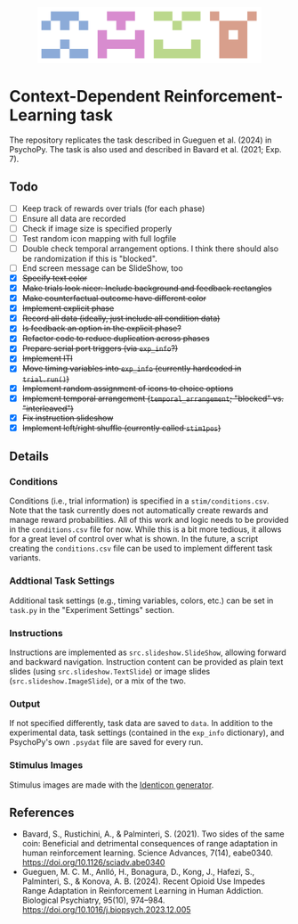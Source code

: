 <p align='center'><img src="stim/images/10.png" alt="Reinforcement" width="20%" height="auto"><img src="stim/images/9.png" alt="Learning" width="20%" height="auto"><img src="stim/images/1.png" alt="Is" width="20%" height="auto"><img src="stim/images/4.png" alt="Fun" width="20%" height="auto"></p>

# Context-Dependent Reinforcement-Learning task

The repository replicates the task described in Gueguen et al. (2024) in PsychoPy. The task is also used and described in Bavard et al. (2021; Exp. 7).

## Todo

- [ ] Keep track of rewards over trials (for each phase)
- [ ] Ensure all data are recorded
- [ ] Check if image size is specified properly
- [ ] Test random icon mapping with full logfile
- [ ] Double check temporal arrangement options. I think there should also be randomization if this is "blocked".
- [ ] End screen message can be SlideShow, too
- [x] ~~Specify text color~~
- [x] ~~Make trials look nicer: Include background and feedback rectangles~~
- [x] ~~Make counterfactual outcome have different color~~
- [x] ~~Implement explicit phase~~
- [x] ~~Record all data (ideally, just include all condition data)~~
- [x] ~~Is feedback an option in the explicit phase?~~
- [x] ~~Refactor code to reduce duplication across phases~~
- [x] ~~Prepare serial port triggers (via `exp_info`?)~~
- [x] ~~Implement ITI~~
- [x] ~~Move timing variables into `exp_info` (currently hardcoded in `trial.run()`)~~
- [x] ~~Implement random assignment of icons to choice options~~
- [x] ~~Implement temporal arrangement (`temporal_arrangement`; "blocked" vs. "interleaved")~~
- [x] ~~Fix instruction slideshow~~
- [x] ~~Implement left/right shuffle (currently called `stim1pos`)~~

## Details

### Conditions

Conditions (i.e., trial information) is specified in a  `stim/conditions.csv`.  
Note that the task currently does not automatically create rewards and manage reward probabilities. All of this work and logic needs to be provided in the `conditions.csv` file for now. While this is a bit more tedious, it allows for a great level of control over what is shown. In the future, a script creating the `conditions.csv` file can be used to implement different task variants.

### Addtional Task Settings

Additional task settings (e.g., timing variables, colors, etc.) can be set in `task.py` in the "Experiment Settings" section.

### Instructions

Instructions are implemented as `src.slideshow.SlideShow`, allowing forward and backward navigation. Instruction content can be provided as plain text slides (using `src.slideshow.TextSlide`) or image slides (`src.slideshow.ImageSlide`), or a mix of the two.

### Output

If not specified differently, task data are saved to `data`. In addition to the experimental data, task settings (contained in the `exp_info` dictionary), and PsychoPy's own `.psydat` file are saved for every run.

### Stimulus Images

Stimulus images are made with the [Identicon generator](http://identicon.net/).

## References

- Bavard, S., Rustichini, A., & Palminteri, S. (2021). Two sides of the same coin: Beneficial and detrimental consequences of range adaptation in human reinforcement learning. Science Advances, 7(14), eabe0340. https://doi.org/10.1126/sciadv.abe0340
- Gueguen, M. C. M., Anlló, H., Bonagura, D., Kong, J., Hafezi, S., Palminteri, S., & Konova, A. B. (2024). Recent Opioid Use Impedes Range Adaptation in Reinforcement Learning in Human Addiction. Biological Psychiatry, 95(10), 974–984. https://doi.org/10.1016/j.biopsych.2023.12.005
